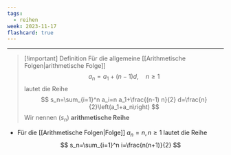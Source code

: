 ```yaml
---
tags:
  - reihen
week: 2023-11-17
flashcard: true
---
```

***

> [!important] Definition
> Für die allgemeine [[Arithmetische Folgen|arithmetische Folge]]
> $$
> a_n=a_1+(n-1) d, \quad n \geq 1
> $$
> lautet die Reihe
> $$
> s_n=\sum_{i=1}^n a_i=n a_1+\frac{(n-1) n}{2} d=\frac{n}{2}\left(a_1+a_n\right)
> $$
> Wir nennen $\left(s_n\right)$ **arithmetische Reihe**

- Für die [[Arithmetische Folgen|Folge]] $a_n=n, n \geq 1$ lautet die Reihe
$$
s_n=\sum_{i=1}^n i=\frac{n(n+1)}{2}
$$
